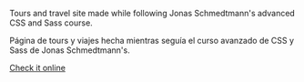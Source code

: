 Tours and travel site made while following Jonas Schmedtmann's advanced CSS and Sass course.

Página de tours y viajes hecha mientras seguía el curso avanzado de CSS y Sass de Jonas Schmedtmann's.

[Check it online](https://javier-machin.github.io/natours/)
